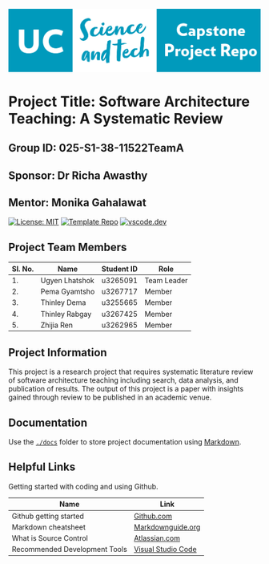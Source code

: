 ![logo](./docs/images/capstone-logo.png)

# Project Title: Software Architecture Teaching: A Systematic Review
## Group ID: 025-S1-38-11522TeamA
## Sponsor: Dr Richa Awasthy
## Mentor: Monika Gahalawat 

[![License: MIT](https://img.shields.io/badge/License-MIT-yellow.svg)](https://opensource.org/licenses/MIT)
[![Template Repo](https://img.shields.io/badge/Template-%20Repo-blue)](https://github.com/new?template_name=its-capstone-repo-template&template_owner=UC-SciTech)
[![vscode.dev](https://img.shields.io/badge/vscode-dev-blue)](https://vscode.dev)


## Project Team Members
| Sl. No. | Name | Student ID | Role |
| ------ | ---- | ---------- | ---- |
| 1. | Ugyen Lhatshok | u3265091 | Team Leader |
| 2. | Pema Gyamtsho  | u3267717 | Member |
| 3. | Thinley Dema | u3255665 | Member |
| 4. | Thinley Rabgay | u3267425 | Member |
| 5. | Zhijia Ren |   u3262965 | Member |


## Project Information

This project is a research project that requires systematic literature review of software architecture teaching including search, data analysis, and publication of results. The output of this project is a paper with insights gained through review to be published in an academic venue.

## Documentation

Use the [`./docs`](./docs/readme.md) folder to store project documentation using [Markdown](https://docs.github.com/en/get-started/writing-on-github/getting-started-with-writing-and-formatting-on-github).

## Helpful Links

Getting started with coding and using Github.

| Name | Link |
| ---- | ---- |
| Github getting started | [Github.com](https://docs.github.com/en/get-started/using-git) |
| Markdown cheatsheet | [Markdownguide.org](https://www.markdownguide.org/cheat-sheet) |
| What is Source Control | [Atlassian.com](https://www.atlassian.com/git/tutorials/what-is-version-control) |
| Recommended Development Tools | [Visual Studio Code](https://code.visualstudio.com/) |
